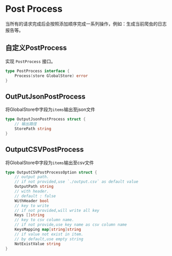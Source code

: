 # Post Process
当所有的请求完成后会按照添加顺序完成一系列操作，例如：生成当前爬虫的日志报告等。

## 自定义PostProcess
实现 `PostProcess` 接口。
```go
type PostProcess interface {
    Process(store GlobalStore) error
}
```

## OutPutJsonPostProcess

将GlobalStore中字段为`items`输出至json文件
```go
type OutputJsonPostProcess struct {
    // 输出路径
	StorePath string
}
```

## OutputCSVPostProcess
将GlobalStore中字段为`items`输出至csv文件

```go
type OutputCSVPostProcessOption struct {
    // output path.
    // if not provided,use `./output.csv` as default value
    OutputPath string
    // with header.
    // default : false
    WithHeader bool
    // key to write
    // if not provided,will write all key
    Keys []string
    // key to csv column name.
    // if not provide,use key name as csv column name
    KeysMapping map[string]string
    // if value not exist in item.
    // by default,use empty string
    NotExistValue string
}
```